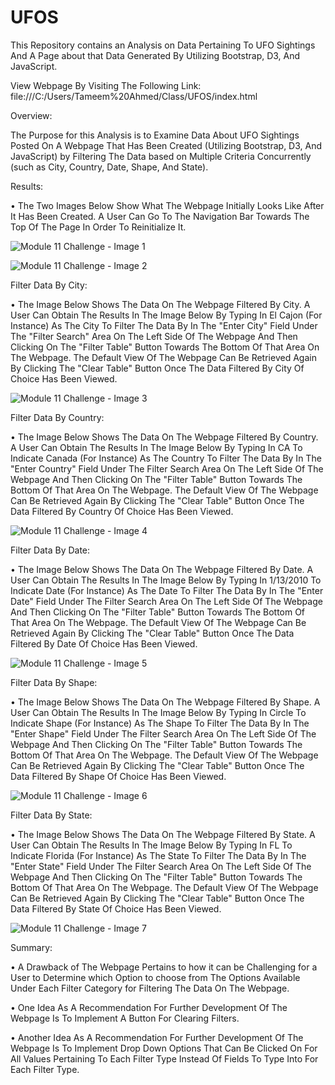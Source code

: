 # UFOS

This Repository contains an Analysis on Data Pertaining To UFO Sightings And A Page about that Data Generated By Utilizing Bootstrap, D3, And JavaScript.

View Webpage By Visiting The Following Link: file:///C:/Users/Tameem%20Ahmed/Class/UFOS/index.html


Overview:

The Purpose for this Analysis is to Examine Data About UFO Sightings Posted On A Webpage That Has Been Created (Utilizing Bootstrap, D3, And JavaScript) by Filtering The Data based on Multiple Criteria Concurrently (such as City, Country, Date, Shape, And State). 


Results:

• The Two Images Below Show What The Webpage Initially Looks Like After It Has Been Created. A User Can Go To The Navigation Bar Towards The Top Of The Page In Order To Reinitialize It. 


![Module 11 Challenge - Image 1](https://user-images.githubusercontent.com/80506578/188503508-dcd73b45-7174-45af-b535-4b6d99a16928.png)


![Module 11 Challenge - Image 2](https://user-images.githubusercontent.com/80506578/188503538-b6215d0b-08c9-4ef1-bc36-7172a30f770b.png)


Filter Data By City:

• The Image Below Shows The Data On The Webpage Filtered By City. A User Can Obtain The Results In The Image Below By Typing In El Cajon (For Instance) As The City To Filter The Data By In The "Enter City" Field Under The "Filter Search" Area On The Left Side Of The Webpage And Then Clicking On The "Filter Table" Button Towards The Bottom Of That Area On The Webpage. The Default View Of The Webpage Can Be Retrieved Again By Clicking The "Clear Table" Button Once The Data Filtered By City Of Choice Has Been Viewed.


![Module 11 Challenge - Image 3](https://user-images.githubusercontent.com/80506578/188504981-64aaf38a-5d93-4081-b6c5-b90c573c5000.png)


Filter Data By Country:

• The Image Below Shows The Data On The Webpage Filtered By Country. A User Can Obtain The Results In The Image Below By Typing In CA To Indicate Canada (For Instance) As The Country To Filter The Data By In The "Enter Country" Field Under The Filter Search Area On The Left Side Of The Webpage And Then Clicking On The "Filter Table" Button Towards The Bottom Of That Area On The Webpage. The Default View Of The Webpage Can Be Retrieved Again By Clicking The "Clear Table" Button Once The Data Filtered By Country Of Choice Has Been Viewed. 


![Module 11 Challenge - Image 4](https://user-images.githubusercontent.com/80506578/188512209-3386db3d-128c-4202-9da5-4726816ddca6.png)


Filter Data By Date:

• The Image Below Shows The Data On The Webpage Filtered By Date. A User Can Obtain The Results In The Image Below By Typing In 1/13/2010 To Indicate Date (For Instance) As The Date To Filter The Data By In The "Enter Date" Field Under The Filter Search Area On The Left Side Of The Webpage And Then Clicking On The "Filter Table" Button Towards The Bottom Of That Area On The Webpage. The Default View Of The Webpage Can Be Retrieved Again By Clicking The "Clear Table" Button Once The Data Filtered By Date Of Choice Has Been Viewed. 


![Module 11 Challenge - Image 5](https://user-images.githubusercontent.com/80506578/188513210-5b0f1c62-658d-459c-aae6-881005b90f9c.png)


Filter Data By Shape:

• The Image Below Shows The Data On The Webpage Filtered By Shape. A User Can Obtain The Results In The Image Below By Typing In Circle To Indicate Shape (For Instance) As The Shape To Filter The Data By In The "Enter Shape" Field Under The Filter Search Area On The Left Side Of The Webpage And Then Clicking On The "Filter Table" Button Towards The Bottom Of That Area On The Webpage. The Default View Of The Webpage Can Be Retrieved Again By Clicking The "Clear Table" Button Once The Data Filtered By Shape Of Choice Has Been Viewed. 


![Module 11 Challenge - Image 6](https://user-images.githubusercontent.com/80506578/188529136-e1daf3a1-3988-4d77-aff5-2c39b24bb792.png)


Filter Data By State:

• The Image Below Shows The Data On The Webpage Filtered By State. A User Can Obtain The Results In The Image Below By Typing In FL To Indicate Florida (For Instance) As The State To Filter The Data By In The "Enter State" Field Under The Filter Search Area On The Left Side Of The Webpage And Then Clicking On The "Filter Table" Button Towards The Bottom Of That Area On The Webpage. The Default View Of The Webpage Can Be Retrieved Again By Clicking The "Clear Table" Button Once The Data Filtered By State Of Choice Has Been Viewed.


![Module 11 Challenge - Image 7](https://user-images.githubusercontent.com/80506578/188536703-fc361d9c-ba73-4d0c-a07b-f0e48fdcd00f.png)



Summary:

• A Drawback of The Webpage Pertains to how it can be Challenging for a User to Determine which Option to choose from The Options Available Under Each Filter Category for Filtering The Data On The Webpage.

• One Idea As A Recommendation For Further Development Of The Webpage Is To Implement A Button For Clearing Filters.

• Another Idea As A Recommendation For Further Development Of The Webpage Is To Implement Drop Down Options That Can Be Clicked On For All Values Pertaining To Each Filter Type Instead Of Fields To Type Into For Each Filter Type.
 









